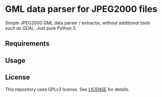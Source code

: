 # GML data parser for JPEG2000 files

Simple JPEG2000 GML data parser / extractor, _without additional tools such as GDAL_. Just pure Python 3.

## Requirements

## Usage

## License

This repository uses GPLv3 license. See [LICENSE](LICENSE) for details.
